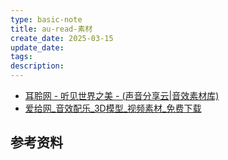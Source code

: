 ```yaml
---
type: basic-note
title: au-read-素材
create_date: 2025-03-15
update_date: 
tags:
description:
---
```


- [耳聆网 - 听见世界之美 - (声音分享云|音效素材库)](https://www.ear0.com/)
- [爱给网_音效配乐_3D模型_视频素材_免费下载](https://www.aigei.com/)

## 参考资料

